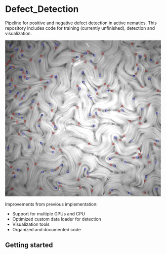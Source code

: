 # Defect_Detection

Pipeline for positive and negative defect detection in active nematics.
This repository includes code for training (currently unfinished), 
detection and visualization.

<img src="temp/defects_unconfined.jpg">

Improvements from previous implementation:
- Support for multiple GPUs and CPU
- Optimized custom data loader for detection
- Visualization tools
- Organized and documented code

## Getting started
